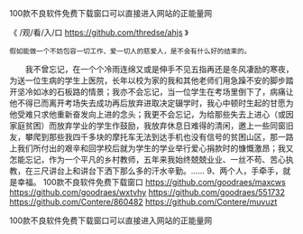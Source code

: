 
100款不良软件免费下载窗口可以直接进入网站的正能量网




《 /观/看/入/口 https://github.com/thredse/ahjs 》




	假如能做一个不妨包容一切工作、爱一切人的慈爱人，是不会有什么好的结束的。
　　我不曾忘记，在一个个冷雨连绵又或是伸手不见五指再还是冬风凄励的寒夜，为送一位生病的学生上医院，长年以校为家的我和其他老师们用急躁不安的脚步踏开坚冷如冰的石板路的情景；我亦不会忘记，当一位学生在考场里倒下了，病痛让他不得已而离开考场失去成功再后放弃进取决定辍学时，我心中顿时生起的甘愿为他受难只求他重新奋发向上进的念头；我更不会忘记，为给那些失去上进心（或因家庭贫困）而放弃学业的学生作鼓励，我放弃休息日难得的清闲，邀上一些同窗旧友，攀爬到那些我四千多块的摩托车无法到达手机也没有信号的贫困山区，那一路上我们所付出的艰辛和回学校后就为学生的学业举行爱心捐款时的慷慨激昂；我又怎能忘记，作为一个平凡的乡村教师，五年来我始终兢兢业业、一丝不苟、苦心执教，在三尺讲台上和讲台下洒下那么多的汗水辛勤。……
	9、两个人，手牵手，就是幸福。
100款不良软件免费下载窗口
https://github.com/goodraes/maxcws
https://github.com/goodraes/wxtvhy
https://github.com/goodraes/551732
https://github.com/Contere/860482
https://github.com/Contere/muvuzt





100款不良软件免费下载窗口可以直接进入网站的正能量网
